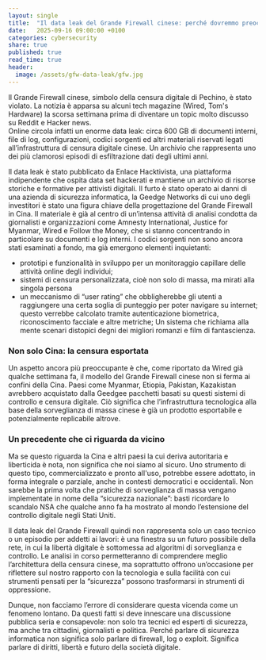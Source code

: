 ```yaml
---
layout: single
title:  "Il data leak del Grande Firewall cinese: perché dovremmo preoccuparci"
date:   2025-09-16 09:00:00 +0100
categories: cybersecurity
share: true
published: true
read_time: true
header:
  image: /assets/gfw-data-leak/gfw.jpg
---
```


Il Grande Firewall cinese, simbolo della censura digitale di Pechino, è stato violato. 
La notizia è apparsa su alcuni tech magazine (Wired, Tom's Hardware) la scorsa settimana prima di diventare un topic molto discusso su Reddit e Hacker news.  
Online circola infatti un enorme data leak: circa 600 GB di documenti interni, file di log, configurazioni, codici sorgenti ed altri materiali riservati legati all’infrastruttura di censura digitale cinese. 
Un archivio che rappresenta uno dei più clamorosi episodi di esfiltrazione dati degli ultimi anni.

Il data leak è stato pubblicato da Enlace Hacktivista, una piattaforma indipendente che ospita data set hackerati e mantiene un archivio di risorse storiche e formative per attivisti digitali. 
Il furto è stato operato ai danni di una azienda di sicurezza informatica, la Geedge Networks di cui uno degli investitori è stato una figura chiave della progettazione del Grande Firewall in Cina.
Il materiale è già al centro di un’intensa attività di analisi condotta da giornalisti e organizzazioni come Amnesty International, Justice for Myanmar, Wired e Follow the Money, che si stanno concentrando in particolare su documenti e log interni.
I codici sorgenti non sono ancora stati esaminati a fondo, ma già emergono elementi inquietanti:
- prototipi e funzionalità in sviluppo per un monitoraggio capillare delle attività online degli individui;
- sistemi di censura personalizzata, cioè non solo di massa, ma mirati alla singola persona
- un meccanismo di “user rating” che obbligherebbe gli utenti a raggiungere una certa soglia di punteggio per poter navigare su internet; questo verrebbe calcolato tramite autenticazione biometrica, riconoscimento facciale e altre metriche;
Un sistema che richiama alla mente scenari distopici degni dei migliori romanzi e film di fantascienza.

### Non solo Cina: la censura esportata
Un aspetto ancora più preoccupante è che, come riportato da Wired già qualche settimana fa, il modello del Grande Firewall cinese non si ferma ai confini della Cina. Paesi come Myanmar, Etiopia, Pakistan, Kazakistan avrebbero acquistato dalla Geedgee pacchetti basati su questi sistemi di controllo e censura digitale.
Ciò significa che l’infrastruttura tecnologica alla base della sorveglianza di massa cinese è già un prodotto esportabile e potenzialmente replicabile altrove.

### Un precedente che ci riguarda da vicino
Ma se questo riguarda la Cina e altri paesi la cui deriva autoritaria e liberticida è nota, non significa che noi siamo al sicuro. 
Uno strumento di questo tipo, commercializzato e pronto all'uso, potrebbe essere adottato, in forma integrale o parziale, anche in contesti democratici e occidentali.
Non sarebbe la prima volta che pratiche di sorveglianza di massa vengano implementate in nome della “sicurezza nazionale”: basti ricordare lo scandalo NSA che qualche anno fa ha mostrato al mondo l’estensione del controllo digitale negli Stati Uniti.

Il data leak del Grande Firewall quindi non rappresenta solo un caso tecnico o un episodio per addetti ai lavori: è una finestra su un futuro possibile della rete, in cui la libertà digitale è sottomessa ad algoritmi di sorveglianza e controllo.
Le analisi in corso permetteranno di comprendere meglio l’architettura della censura cinese, ma soprattutto offrono un’occasione per riflettere sul nostro rapporto con la tecnologia e sulla facilità con cui strumenti pensati per la “sicurezza” possono trasformarsi in strumenti di oppressione.

Dunque, non facciamo l’errore di considerare questa vicenda come un fenomeno lontano.
Da questi fatti si deve innescare una discussione pubblica seria e consapevole: non solo tra tecnici ed esperti di sicurezza, ma anche tra cittadini, giornalisti e politica.
Perché parlare di sicurezza informatica non significa solo parlare di firewall, log o exploit. 
Significa parlare di diritti, libertà e futuro della società digitale.